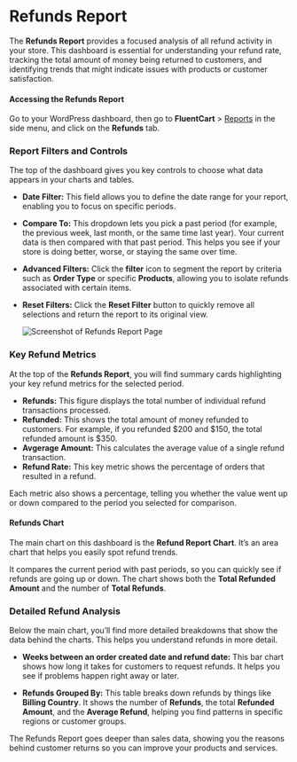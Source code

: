 # Refunds Report

The **Refunds Report** provides a focused analysis of all refund activity in your store. This dashboard is essential for understanding your refund rate, tracking the total amount of money being returned to customers, and identifying trends that might indicate issues with products or customer satisfaction.

#### Accessing the Refunds Report

Go to your WordPress dashboard, then go to **FluentCart** > [Reports](/guide/reporting-analytics/reports-dashboard-overview.md) in the side menu, and click on the **Refunds** tab.

### Report Filters and Controls

The top of the dashboard gives you key controls to choose what data appears in your charts and tables.

* **Date Filter:** This field allows you to define the date range for your report, enabling you to focus on specific periods.
* **Compare To:** This dropdown lets you pick a past period (for example, the previous week, last month, or the same time last year). Your current data is then compared with that past period. This helps you see if your store is doing better, worse, or staying the same over time.
* **Advanced Filters:** Click the **filter** icon to segment the report by criteria such as **Order Type** or specific **Products**, allowing you to isolate refunds associated with certain items.
* **Reset Filters:** Click the **Reset Filter** button to quickly remove all selections and return the report to its original view.

   ![Screenshot of Refunds Report Page](/images/reporting-analytics/refunds/refunds-report.webp)

### Key Refund Metrics

At the top of the **Refunds Report**, you will find summary cards highlighting your key refund metrics for the selected period.

* **Refunds:** This figure displays the total number of individual refund transactions processed.
* **Refunded:** This shows the total amount of money refunded to customers. For example, if you refunded $200 and $150, the total refunded amount is $350.
* **Avgerage Amount:** This calculates the average value of a single refund transaction.
* **Refund Rate:** This key metric shows the percentage of orders that resulted in a refund.

Each metric also shows a percentage, telling you whether the value went up or down compared to the period you selected for comparison.

#### Refunds Chart

The main chart on this dashboard is the **Refund Report Chart**. It’s an area chart that helps you easily spot refund trends.

It compares the current period with past periods, so you can quickly see if refunds are going up or down. The chart shows both the **Total Refunded Amount** and the number of **Total Refunds**.

### Detailed Refund Analysis

Below the main chart, you’ll find more detailed breakdowns that show the data behind the charts. This helps you understand refunds in more detail.

* **Weeks between an order created date and refund date:** This bar chart shows how long it takes for customers to request refunds. It helps you see if problems happen right away or later.

* **Refunds Grouped By:** This table breaks down refunds by things like **Billing Country**. It shows the number of **Refunds**, the total **Refunded Amount**, and the **Average Refund**, helping you find patterns in specific regions or customer groups.

The Refunds Report goes deeper than sales data, showing you the reasons behind customer returns so you can improve your products and services.